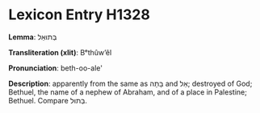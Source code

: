# Lexicon Entry H1328

**Lemma**: בְּתוּאֵל

**Transliteration (xlit)**: Bᵉthûwʼêl

**Pronunciation**: beth-oo-ale'

**Description**:
apparently from the same as בָּתָה and אֵל; destroyed of God; Bethuel, the name of a nephew of Abraham, and of a place in Palestine; Bethuel. Compare בְּתוּל.
